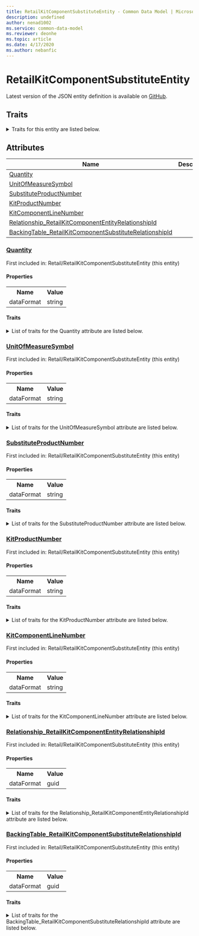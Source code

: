 ```yaml
---
title: RetailKitComponentSubstituteEntity - Common Data Model | Microsoft Docs
description: undefined
author: nenad1002
ms.service: common-data-model
ms.reviewer: deonhe
ms.topic: article
ms.date: 4/17/2020
ms.author: nebanfic
---
```


# RetailKitComponentSubstituteEntity

  
 Latest version of the JSON entity definition is available on <a href="https://github.com/Microsoft/CDM/tree/master/schemaDocuments/core/erp/Entities/Commerce/Retail/RetailKitComponentSubstituteEntity.cdm.json" target="_blank">GitHub</a>.  

## Traits

<details>
<summary>Traits for this entity are listed below.  
</summary>

**is.CDM.entityVersion**  
  <table><tr><th>Parameter</th><th>Value</th><th>Data type</th><th>Explanation</th></tr><tr><td>versionNumber</td><td>"1.0.0"</td><td>string</td><td>semantic version number of the entity</td></tr></table>

**is.application.releaseVersion**  
  <table><tr><th>Parameter</th><th>Value</th><th>Data type</th><th>Explanation</th></tr><tr><td>releaseVersion</td><td>"10.0.13.0"</td><td>string</td><td>semantic version number of the application introducing this entity</td></tr></table>

</details>

## Attributes

|Name|Description|First Included in Instance|
|---|---|---|
|[Quantity](#Quantity)||<a href="RetailKitComponentSubstituteEntity.md" target="_blank">Retail/RetailKitComponentSubstituteEntity</a>|
|[UnitOfMeasureSymbol](#UnitOfMeasureSymbol)||<a href="RetailKitComponentSubstituteEntity.md" target="_blank">Retail/RetailKitComponentSubstituteEntity</a>|
|[SubstituteProductNumber](#SubstituteProductNumber)||<a href="RetailKitComponentSubstituteEntity.md" target="_blank">Retail/RetailKitComponentSubstituteEntity</a>|
|[KitProductNumber](#KitProductNumber)||<a href="RetailKitComponentSubstituteEntity.md" target="_blank">Retail/RetailKitComponentSubstituteEntity</a>|
|[KitComponentLineNumber](#KitComponentLineNumber)||<a href="RetailKitComponentSubstituteEntity.md" target="_blank">Retail/RetailKitComponentSubstituteEntity</a>|
|[Relationship_RetailKitComponentEntityRelationshipId](#Relationship_RetailKitComponentEntityRelationshipId)||<a href="RetailKitComponentSubstituteEntity.md" target="_blank">Retail/RetailKitComponentSubstituteEntity</a>|
|[BackingTable_RetailKitComponentSubstituteRelationshipId](#BackingTable_RetailKitComponentSubstituteRelationshipId)||<a href="RetailKitComponentSubstituteEntity.md" target="_blank">Retail/RetailKitComponentSubstituteEntity</a>|

### <a href=#Quantity name="Quantity">Quantity</a>

First included in: Retail/RetailKitComponentSubstituteEntity (this entity)  

#### Properties

<table><tr><th>Name</th><th>Value</th></tr><tr><td>dataFormat</td><td>string</td></tr></table>

#### Traits

<details>
<summary>List of traits for the Quantity attribute are listed below.</summary>

**is.dataFormat.character**  
**is.dataFormat.big**  
**is.dataFormat.array**  
**is.dataFormat.character**  
**is.dataFormat.array**  
</details>

### <a href=#UnitOfMeasureSymbol name="UnitOfMeasureSymbol">UnitOfMeasureSymbol</a>

First included in: Retail/RetailKitComponentSubstituteEntity (this entity)  

#### Properties

<table><tr><th>Name</th><th>Value</th></tr><tr><td>dataFormat</td><td>string</td></tr></table>

#### Traits

<details>
<summary>List of traits for the UnitOfMeasureSymbol attribute are listed below.</summary>

**is.dataFormat.character**  
**is.dataFormat.big**  
**is.dataFormat.array**  
**is.dataFormat.character**  
**is.dataFormat.array**  
</details>

### <a href=#SubstituteProductNumber name="SubstituteProductNumber">SubstituteProductNumber</a>

First included in: Retail/RetailKitComponentSubstituteEntity (this entity)  

#### Properties

<table><tr><th>Name</th><th>Value</th></tr><tr><td>dataFormat</td><td>string</td></tr></table>

#### Traits

<details>
<summary>List of traits for the SubstituteProductNumber attribute are listed below.</summary>

**is.dataFormat.character**  
**is.dataFormat.big**  
**is.dataFormat.array**  
**is.dataFormat.character**  
**is.dataFormat.array**  
</details>

### <a href=#KitProductNumber name="KitProductNumber">KitProductNumber</a>

First included in: Retail/RetailKitComponentSubstituteEntity (this entity)  

#### Properties

<table><tr><th>Name</th><th>Value</th></tr><tr><td>dataFormat</td><td>string</td></tr></table>

#### Traits

<details>
<summary>List of traits for the KitProductNumber attribute are listed below.</summary>

**is.dataFormat.character**  
**is.dataFormat.big**  
**is.dataFormat.array**  
**is.dataFormat.character**  
**is.dataFormat.array**  
</details>

### <a href=#KitComponentLineNumber name="KitComponentLineNumber">KitComponentLineNumber</a>

First included in: Retail/RetailKitComponentSubstituteEntity (this entity)  

#### Properties

<table><tr><th>Name</th><th>Value</th></tr><tr><td>dataFormat</td><td>string</td></tr></table>

#### Traits

<details>
<summary>List of traits for the KitComponentLineNumber attribute are listed below.</summary>

**is.dataFormat.character**  
**is.dataFormat.big**  
**is.dataFormat.array**  
**is.dataFormat.character**  
**is.dataFormat.array**  
</details>

### <a href=#Relationship_RetailKitComponentEntityRelationshipId name="Relationship_RetailKitComponentEntityRelationshipId">Relationship_RetailKitComponentEntityRelationshipId</a>

First included in: Retail/RetailKitComponentSubstituteEntity (this entity)  

#### Properties

<table><tr><th>Name</th><th>Value</th></tr><tr><td>dataFormat</td><td>guid</td></tr></table>

#### Traits

<details>
<summary>List of traits for the Relationship_RetailKitComponentEntityRelationshipId attribute are listed below.</summary>

**is.dataFormat.character**  
**is.dataFormat.big**  
**is.dataFormat.array**  
**is.dataFormat.guid**  
**means.identity.entityId**  
**is.linkedEntity.identifier**  
Marks the attribute(s) that hold foreign key references to a linked (used as an attribute) entity. This attribute is added to the resolved entity to enumerate the referenced entities.  <table><tr><th>Parameter</th><th>Value</th><th>Data type</th><th>Explanation</th></tr><tr><td>entityReferences</td><td>empty table</td><td>entity</td><td>a reference to the constant entity holding the list of entity references</td></tr></table>

**is.dataFormat.guid**  
**is.dataFormat.character**  
**is.dataFormat.array**  
</details>

### <a href=#BackingTable_RetailKitComponentSubstituteRelationshipId name="BackingTable_RetailKitComponentSubstituteRelationshipId">BackingTable_RetailKitComponentSubstituteRelationshipId</a>

First included in: Retail/RetailKitComponentSubstituteEntity (this entity)  

#### Properties

<table><tr><th>Name</th><th>Value</th></tr><tr><td>dataFormat</td><td>guid</td></tr></table>

#### Traits

<details>
<summary>List of traits for the BackingTable_RetailKitComponentSubstituteRelationshipId attribute are listed below.</summary>

**is.dataFormat.character**  
**is.dataFormat.big**  
**is.dataFormat.array**  
**is.dataFormat.guid**  
**means.identity.entityId**  
**is.linkedEntity.identifier**  
Marks the attribute(s) that hold foreign key references to a linked (used as an attribute) entity. This attribute is added to the resolved entity to enumerate the referenced entities.  <table><tr><th>Parameter</th><th>Value</th><th>Data type</th><th>Explanation</th></tr><tr><td>entityReferences</td><td><table><tr><th>entityReference</th><th>attributeReference</th></tr><tr><td><a href="../../../Tables/Commerce/Retail/Main/RetailKitComponentSubstitute.md" target="_blank">/core/erp/Tables/Commerce/Retail/Main/RetailKitComponentSubstitute.cdm.json/RetailKitComponentSubstitute</a></td><td><a href="../../../Tables/Commerce/Retail/Main/RetailKitComponentSubstitute.md#RecId" target="_blank">RecId</a></td></tr></table></td><td>entity</td><td>a reference to the constant entity holding the list of entity references</td></tr></table>

**is.dataFormat.guid**  
**is.dataFormat.character**  
**is.dataFormat.array**  
</details>
